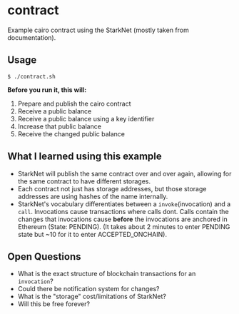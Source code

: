 # contract

Example cairo contract using the StarkNet (mostly taken from documentation).

## Usage

```
$ ./contract.sh
```

**Before you run it, this will:**

1. Prepare and publish the cairo contract
2. Receive a public balance
3. Receive a public balance using a key identifier
4. Increase that public balance
5. Receive the changed public balance

## What I learned using this example

- StarkNet will publish the same contract over and over again, allowing for the same contract to have different storages.
- Each contract not just has storage addresses, but those storage addresses are using hashes of the name internally.
- StarkNet's vocabulary differentiates between a `invoke`(invocation) and a `call`. Invocations cause transactions where calls dont.
    Calls contain the changes that invocations cause **before** the invocations are anchored in Ethereum (State: PENDING).
    (It takes about 2 minutes to enter PENDING state but ~10 for it to enter ACCEPTED_ONCHAIN).

## Open Questions

- What is the exact structure of blockchain transactions for an `invocation`?
- Could there be notification system for changes?
- What is the "storage" cost/limitations of StarkNet?
- Will this be free forever?
